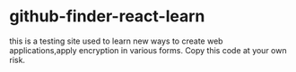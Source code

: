 # github-finder-react-learn
this is a testing site used to learn new ways to create web applications,apply encryption in various forms. Copy this code at your own risk. 
